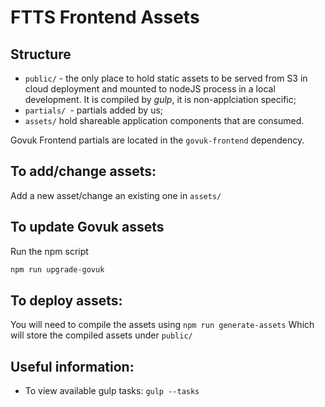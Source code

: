 # FTTS Frontend Assets

## Structure

- `public/` - the only place to hold static assets to be served from S3 in cloud deployment and mounted to nodeJS process in a local development. It is compiled by *gulp*, it is non-applciation specific;
- `partials/ `- partials added by us;
- `assets/` hold shareable application components that are consumed.

Govuk Frontend partials are located in the `govuk-frontend` dependency.


## To add/change assets:
Add a new asset/change an existing one in `assets/`

## To update Govuk assets
Run the npm script
```sh
npm run upgrade-govuk
```

## To deploy assets:
You will need to compile the assets using `npm run generate-assets`
Which will store the compiled assets under `public/`

## Useful information:

- To view available gulp tasks: `gulp --tasks`

